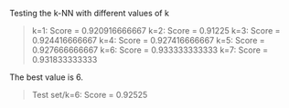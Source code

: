 Testing the k-NN with different values of k
> k=1: Score = 0.920916666667
> k=2: Score = 0.91225
> k=3: Score = 0.924416666667
> k=4: Score = 0.927416666667
> k=5: Score = 0.927666666667
> k=6: Score = 0.933333333333
> k=7: Score = 0.931833333333

The best value is 6.
> Test set/k=6: Score = 0.92525
